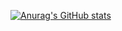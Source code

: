 [![Anurag's GitHub stats](https://github-readme-stats.vercel.app/api?username=tarintrader)](https://github.com/anuraghazra/github-readme-stats)
